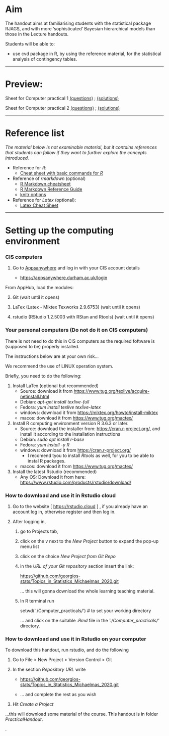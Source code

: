 <!-- -------------------------------------------------------------------------------- -->

<!-- Copyright 2020 Georgios Karagiannis -->

<!-- This file is part of Topics_in_Statistics_Michaelmas_2020 -->
<!-- (Topics in Statistics III/IV (MATH3361/4071) Michaelmas term 2020) -->
<!-- which is the material of the course (Topics in Statistics III/IV (MATH3361/4071) -->
<!-- taught by Georgios P. Katagiannis in the Department of Mathematical Sciences   -->
<!-- in the University of Durham  in Michaelmas term in 2020 -->

<!-- Topics_in_Statistics_Michaelmas_2020 is free software: you can redistribute it and/or modify -->
<!-- it under the terms of the GNU General Public License as published by -->
<!-- the Free Software Foundation version 3 of the License. -->

<!-- Topics_in_Statistics_Michaelmas_2020 is distributed in the hope that it will be useful, -->
<!-- but WITHOUT ANY WARRANTY; without even the implied warranty of -->
<!-- MERCHANTABILITY or FITNESS FOR A PARTICULAR PURPOSE.  See the -->
<!-- GNU General Public License for more details. -->

<!-- You should have received a copy of the GNU General Public License -->
<!-- along with Topics_in_Statistics_Michaelmas_2020 If not, see <http://www.gnu.org/licenses/>. -->

<!-- -------------------------------------------------------------------------------- -->



Aim
===

The handout aims at familiarising students with the statistical package
RJAGS, and with more ‘sophisticated’ Bayesian hierarchical models than
those in the Lecture handouts.

Students will be able to:

-   use cvd package in R, by using the reference material, for the
    statistical analysis of contingency tables.

------------------------------------------------------------------------

Preview:
========

Sheet for Computer practical 1 [(questions)](https://htmlpreview.github.io/?https://github.com/georgios-stats/Topics_in_Statistics_Michaelmas_2020/blob/master/Computer_practicals/saved_output/Computer_practical_1.nb.html)  ;  [(solutions)](https://htmlpreview.github.io/?https://github.com/georgios-stats/Topics_in_Statistics_Michaelmas_2020/blob/master/Computer_practicals/saved_output/Computer_practical_1_full.nb.html)  

Sheet for Computer practical 2 [(questions)](https://htmlpreview.github.io/?https://github.com/georgios-stats/Topics_in_Statistics_Michaelmas_2020/blob/master/Computer_practicals/saved_output/Computer_practical_2.nb.html)   ;   [(solutions)](https://htmlpreview.github.io/?https://github.com/georgios-stats/Topics_in_Statistics_Michaelmas_2020/blob/master/Computer_practicals/saved_output/Computer_practical_2_full.nb.html)   

------------------------------------------------------------------------

Reference list
==============

*The material below is not examinable material, but it contains
references that students can follow if they want to further explore the
concepts introduced.*

-   Reference for *R*:
    -   [Cheat sheet with basic commands for
        *R*](https://www.rstudio.com/wp-content/uploads/2016/10/r-cheat-sheet-3.pdf)
-   Reference of *rmarkdown* (optional)
    -   [R Markdown
        cheatsheet](https://www.rstudio.com/wp-content/uploads/2016/03/rmarkdown-cheatsheet-2.0.pdf)  
    -   [R Markdown Reference
        Guide](http://442r58kc8ke1y38f62ssb208-wpengine.netdna-ssl.com/wp-content/uploads/2015/03/rmarkdown-reference.pdf)  
    -   [knitr options](https://yihui.name/knitr/options)
-   Reference for *Latex* (optional):
    -   [Latex Cheat
        Sheet](https://wch.github.io/latexsheet/latexsheet-a4.pdf)

------------------------------------------------------------------------

Setting up the computing environment
====================================

### CIS computers

1. Go to [Appsanywhere](https://appsanywhere.durham.ac.uk/login) and log in with your CIS account details  

    + <https://appsanywhere.durham.ac.uk/login>  

From AppHub, load the modules:

2. Git  (wait until it opens)   

3. LaTex (Latex - Miktex Texworks 2.9.6753)   (wait until it opens)    

4. rstudio (RStudio 1.2.5003 with RStan and Rtools)    (wait until it opens)   

<!--
### CIS computers

From AppHub, load the modules:

1.  LaTex

2.  rstudio
-->

### Your personal computers (Do not do it on CIS computers)

There is not need to do this in CIS computers as the required foftware
is (supposed to be) properly installed.

The instructions below are at your own risk…

We recommend the use of LINUX operation system.

Briefly, you need to do the following:

1.  Install LaTex (optional but recommended)
    -   Source: download it from
        <https://www.tug.org/texlive/acquire-netinstall.html>
    -   Debian: *apt-get install texlive-full*  
    -   Fedora: *yum install texlive texlive-latex*  
    -   windows: download it from
        <https://miktex.org/howto/install-miktex>
    -   macos: download it from <https://www.tug.org/mactex/>
2.  Install R computing environment version R 3.6.3 or later.
    -   Source: download the installer from: <https://cran.r-project.org/>, and install it according to the installation instructions   
    -   Debian: *sudo apt install r-base*  
    -   Fedora: *yum install -y R*  
    -   windows: download it from <https://cran.r-project.org/>
        -   I recomend tyou to install *Rtools* as well, for you to be
            able to instal R packages.  
    -   macos: download it from <https://www.tug.org/mactex/>
3.  Install the latest Rstudio (recommended)
    -   Any OS: Download it from here:
        <https://www.rstudio.com/products/rstudio/download/>

### How to download and use it in Rstudio cloud 

1. Go to the website [ <https://rstudio.cloud> ] , if you already have an account log in, otherwise register and then log in.  

2. After logging in,  
    
    1. go to Projects tab, 
    
    2. click on the *v* next to the *New Project* button to expand the pop-up menu list  
    
    3. click on the choice *New Project from Git Repo*  
    
    4. in the *URL of your Git repository* section insert the link: 
        
        <https://github.com/georgios-stats/Topics_in_Statistics_Michaelmas_2020.git> 
        
        ... this will gonna download the whole learning teaching material.  
    
    5. In R terminal run  
        
        setwd('./Computer_practicals/') # to set your working directory  
        
        ... and click on the suitable *.Rmd* file in the *'./Computer_practicals/'* directory.  

### How to download and use it in Rstudio on your computer

To download this handout, run rstudio, and do the following

1.  Go to File &gt; New Project &gt; Version Control &gt; Git

2.  In the section *Repository URL* write
    
    + <https://github.com/georgios-stats/Topics_in_Statistics_Michaelmas_2020.git>
    
    + ... and complete the rest as you wish

3.  Hit *Create a Project*

…this will download some material of the course. This handout is in
folder *PracticalHandout*.



.
